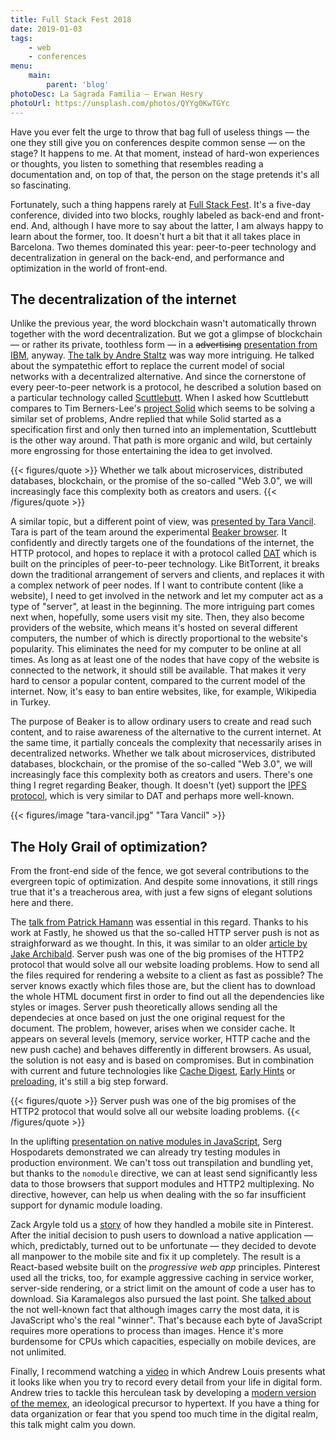 ```yaml
---
title: Full Stack Fest 2018
date: 2019-01-03
tags:
    - web
    - conferences
menu:
    main:
        parent: 'blog'
photoDesc: La Sagrada Familia — Erwan Hesry
photoUrl: https://unsplash.com/photos/QYYg0KwTGYc
---
```


Have you ever felt the urge to throw that bag full of useless things — the one they still give you on conferences despite common sense — on the stage? It happens to me. At that moment, instead of hard-won experiences or thoughts, you listen to something that resembles reading a documentation and, on top of that, the person on the stage pretends it's all so fascinating.

<!--more-->

Fortunately, such a thing happens rarely at [Full Stack Fest](https://fullstackfest.com/). It's a five-day conference, divided into two blocks, roughly labeled as back-end and front-end. And, although I have more to say about the latter, I am always happy to learn about the former, too. It doesn't hurt a bit that it all takes place in Barcelona. Two themes dominated this year: peer-to-peer technology and decentralization in general on the back-end, and performance and optimization in the world of front-end.

## The decentralization of the internet

Unlike the previous year, the word blockchain wasn't automatically thrown together with the word decentralization. But we got a glimpse of blockchain — or rather its private, toothless form — in a ~~advertising~~ [presentation from IBM](https://youtu.be/v2WiqQs_JAs), anyway. [The talk by Andre Staltz](https://youtu.be/8GE5C9-RUpg) was way more intriguing. He talked about the sympatethic effort to replace the current model of social networks with a decentralized alternative. And since the cornerstone of every peer-to-peer network is a protocol, he described a solution based on a particular technology called [Scuttlebutt](https://www.scuttlebutt.nz/). When I asked how Scuttlebutt compares to Tim Berners-Lee's [project Solid](https://solid.mit.edu/) which seems to be solving a similar set of problems, Andre replied that while Solid started as a specification first and only then turned into an implementation, Scuttlebutt is the other way around. That path is more organic and wild, but certainly more engrossing for those entertaining the idea to get involved.

{{< figures/quote >}}
Whether we talk about microservices, distributed databases, blockchain, or the promise of the so-called "Web 3.0", we will increasingly face this complexity both as creators and users.
{{< /figures/quote >}}

A similar topic, but a different point of view, was [presented by Tara Vancil](https://youtu.be/raUE23RKLvE). Tara is part of the team around the experimental [Beaker browser](https://beakerbrowser.com/). It confidently and directly targets one of the foundations of the internet, the HTTP protocol, and hopes to replace it with a protocol called [DAT](https://datproject.org/) which is built on the principles of peer-to-peer technology. Like BitTorrent, it breaks down the traditional arrangement of servers and clients, and replaces it with a complex network of peer nodes. If I want to contribute content (like a website), I need to get involved in the network and let my computer act as a type of "server", at least in the beginning. The more intriguing part comes next when, hopefully, some users visit my site. Then, they also become providers of the website, which means it's hosted on several different computers, the number of which is directly proportional to the website's popularity. This eliminates the need for my computer to be online at all times. As long as at least one of the nodes that have copy of the website is connected to the network, it should still be available. That makes it very hard to censor a popular content, compared to the current model of the internet. Now, it's easy to ban entire websites, like, for example, Wikipedia in Turkey.

The purpose of Beaker is to allow ordinary users to create and read such content, and to raise awareness of the alternative to the current internet. At the same time, it partially conceals the complexity that necessarily arises in decentralized networks. Whether we talk about microservices, distributed databases, blockchain, or the promise of the so-called "Web 3.0", we will increasingly face this complexity both as creators and users. There's one thing I regret regarding Beaker, though. It doesn't (yet) support the [IPFS protocol](https://ipfs.io/), which is very similar to DAT and perhaps more well-known.

{{< figures/image "tara-vancil.jpg" "Tara Vancil" >}}

## The Holy Grail of optimization?

From the front-end side of the fence, we got several contributions to the evergreen topic of optimization. And despite some innovations, it still rings true that it's a treacherous area, with just a few signs of elegant solutions here and there.

The [talk from Patrick Hamann](https://youtu.be/ga_-zsTHRm8) was essential in this regard. Thanks to his work at Fastly, he showed us that the so-called HTTP server push is not as straighforward as we thought. In this, it was similar to an older [article by Jake Archibald](https://jakearchibald.com/2017/h2-push-tougher-than-i-thought/). Server push was one of the big promises of the HTTP2 protocol that would solve all our website loading problems. How to send all the files required for rendering a website to a client as fast as possible? The server knows exactly which files those are, but the client has to download the whole HTML document first in order to find out all the dependencies like styles or images. Server push theoretically allows sending all the dependecies at once based on just the one original request for the document. The problem, however, arises when we consider cache. It appears on several levels (memory, service worker, HTTP cache and the new push cache) and behaves differently in different browsers. As usual, the solution is not easy and is based on compromises. But in combination with current and future technologies like [Cache Digest](https://tools.ietf.org/html/draft-ietf-httpbis-cache-digest-04), [Early Hints](https://tools.ietf.org/html/rfc8297) or [preloading](https://w3c.github.io/preload/), it's still a big step forward.

{{< figures/quote >}}
Server push was one of the big promises of the HTTP2 protocol that would solve all our website loading problems.
{{< /figures/quote >}}

In the uplifting [presentation on native modules in JavaScript](https://youtu.be/O4r9D2jI0_w), Serg Hospodarets demonstrated we can already try testing modules in production environment. We can't toss out transpilation and bundling yet, but thanks to the `nomodule` directive, we can at least send significantly less data to those browsers that support modules and HTTP2 multiplexing. No directive, however, can help us when dealing with the so far insufficient support for dynamic module loading.

Zack Argyle told us a [story](https://youtu.be/pluzva6Dk9Q) of how they handled a mobile site in Pinterest. After the initial decision to push users to download a native application — which, predictably, turned out to be unfortunate — they decided to devote all manpower to the mobile site and fix it up completely. The result is a React-based website built on the *progressive web app* principles. Pinterest used all the tricks, too, for example aggressive caching in service worker, server-side rendering, or a strict limit on the amount of code a user has to download. Sia Karamalegos also pursued the last point. She [talked about](https://youtu.be/SA_Hp8l7lr4) the not well-known fact that although images carry the most data, it is JavaScript who's the real "winner". That's because each byte of JavaScript requires more operations to process than images. Hence it's more burdensome for CPUs which capacities, especially on mobile devices, are not unlimited.

Finally, I recommend watching a [video](https://youtu.be/K0WU02flF_E) in which Andrew Louis presents what it looks like when you try to record every detail from your life in digital form. Andrew tries to tackle this herculean task by developing a [modern version of the memex](https://hyfen.net/memex/), an ideological precursor to hypertext. If you have a thing for data organization or fear that you spend too much time in the digital realm, this talk might calm you down.
